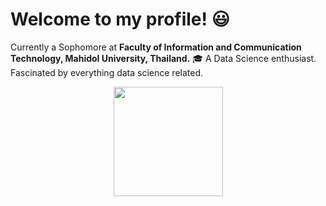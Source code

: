 # Welcome to my profile! :smiley:
Currently a Sophomore at **Faculty of Information and Communication Technology, Mahidol University, Thailand.** 🎓 A Data Science enthusiast. Fascinated by everything data science related.

<div align="center">
<img height="175em" src="https://github-readme-stats.vercel.app/api?username=namtanvz&show_icons=false&theme=react&hide_title=true&custom_title=MyGithubStats")
</div>


   
